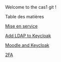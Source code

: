 Welcome to the cas1 git !

Table des matières

[Mise en service](https://github.com/CrazyKarpet/cassos/wiki/CAS1---Mise-en-service)

[Add LDAP to Keycloak](https://github.com/CrazyKarpet/cassos/wiki/Add-ldap-to-keycloak)

[Moodle and Keycloak](https://github.com/CrazyKarpet/cassos/wiki/Moodle-&-keyclock)

[2FA](https://github.com/CrazyKarpet/cassos/wiki/2FA)
